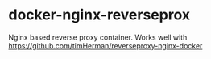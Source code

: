 docker-nginx-reverseprox
========================

Nginx based reverse proxy container. Works well with https://github.com/timHerman/reverseproxy-nginx-docker
